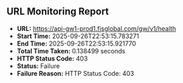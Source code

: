 ## URL Monitoring Report

- **URL:** https://api-gw1-prod1.fisglobal.com/gw/v1/health
- **Start Time:** 2025-09-26T22:53:15.783271
- **End Time:** 2025-09-26T22:53:15.921770
- **Total Time Taken:** 0.138499 seconds
- **HTTP Status Code:** 403
- **Status:** Failure
- **Failure Reason:** HTTP Status Code: 403

